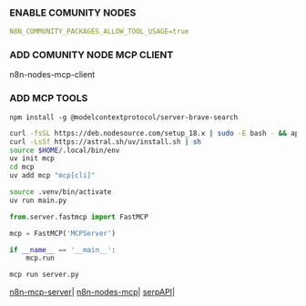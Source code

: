 ### ENABLE COMUNITY NODES
```yaml
N8N_COMMUNITY_PACKAGES_ALLOW_TOOL_USAGE=true
```
### ADD COMUNITY NODE MCP CLIENT
n8n-nodes-mcp-client

### ADD MCP TOOLS
```npx
npm install -g @modelcontextprotocol/server-brave-search
```
```sh
curl -fsSL https://deb.nodesource.com/setup_18.x | sudo -E bash - && apt install -y nodejs
curl -LsSf https://astral.sh/uv/install.sh | sh
source $HOME/.local/bin/env
uv init mcp
cd mcp
uv add mcp "mcp[cli]"
```
```sh
source .venv/bin/activate
uv run main.py
```
```py
from.server.fastmcp import FastMCP

mcp = FastMCP('MCPServer')

if __name__ == '__main__':
    mcp.run
```

```sh
mcp run server.py
```

[n8n-mcp-server](https://huggingface.co/blog/lynn-mikami/n8n-mcp-server)|
[n8n-nodes-mcp](https://github.com/nerding-io/n8n-nodes-mcp)|
[serpAPI](https://www.youtube.com/watch?v=pT32eqHaWj4)|
